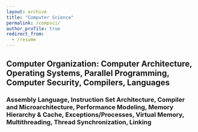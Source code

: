 ```yaml
---
layout: archive
title: "Computer Science"
permalink: /compsci/
author_profile: true
redirect_from:
  - /resume
---
```


## Computer Organization: Computer Architecture, Operating Systems, Parallel Programming, Computer Security, Compilers, Languages
### Assembly Language, Instruction Set Architecture, Compiler and Microarchitecture, Performance Modeling, Memory Hierarchy & Cache, Exceptions/Processes, Virtual Memory, Multithreading, Thread Synchronization, Linking
